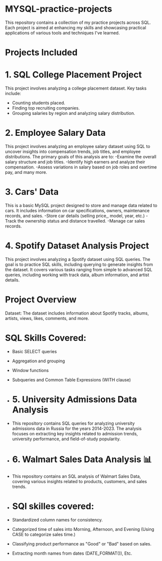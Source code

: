 # MYSQL-practice-projects
This repository contains a collection of my practice projects across SQL. Each project is aimed at enhancing my skills and showcasing practical applications of various tools and techniques I've learned.

# Projects Included
# 1. SQL College Placement Project
This project involves analyzing a college placement dataset. Key tasks include:
- Counting students placed.
- Finding top recruiting companies.
- Grouping salaries by region and analyzing salary distribution.

# 2. Employee Salary Data
This project involves analyzing an employee salary dataset using SQL to uncover insights into compensation trends, job titles, and employee distributions. The primary goals of this analysis are to:
-Examine the overall salary structure and job titles.
-Identify high earners and analyze their compensation.
-Assess variations in salary based on job roles and overtime pay, and many more.

# 3. Cars' Data
This is a basic MySQL project designed to store and manage data related to cars. It includes information on car specifications, owners, maintenance records, and sales.
-Store car details (selling price,, model, year, etc.)
-Track the ownership status and distance travelled.
-Manage car sales records.

# 4. Spotify Dataset Analysis Project
This project involves analyzing a Spotify dataset using SQL queries. The goal is to practice SQL skills, including querying to generate insights from the dataset. It covers various tasks ranging from simple to advanced SQL queries, including working with track data, album information, and artist details.
# Project Overview
Dataset: The dataset includes information about Spotify tracks, albums, artists, views, likes, comments, and more.
# SQL Skills Covered:
- Basic SELECT queries
- Aggregation and grouping
- Window functions
- Subqueries and Common Table Expressions (WITH clause)

- # 5. University Admissions Data Analysis
- This repository contains SQL queries for analyzing university admissions data in Russia for the years 2014-2023. The analysis focuses 
  on extracting key insights related to admission trends, university performance, and field-of-study popularity.
  
- # 6. Walmart Sales Data Analysis 📊
- This repository contains an SQL analysis of Walmart Sales Data, covering various insights related to products, customers, and sales trends.
- # SQl skilles covered:
- Standardized column names for consistency.
- Categorized time of sales into Morning, Afternoon, and Evening (Using CASE to categorize sales time.)
- Classifying product performance as "Good" or "Bad" based on sales.
- Extracting month names from dates (DATE_FORMAT()), Etc.


